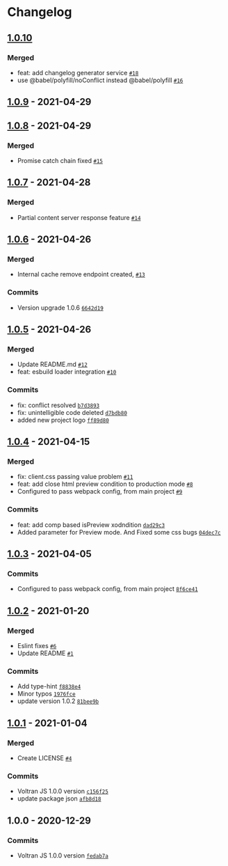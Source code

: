 # Changelog

## [1.0.10](https://github.com/hepsiburada/VoltranJS/compare/1.0.9...1.0.10)

### Merged

- feat: add changelog generator service [`#18`](https://github.com/hepsiburada/VoltranJS/pull/18)
- use @babel/polyfill/noConflict instead @babel/polyfill [`#16`](https://github.com/hepsiburada/VoltranJS/pull/16)

## [1.0.9](https://github.com/hepsiburada/VoltranJS/compare/1.0.8...1.0.9) - 2021-04-29

## [1.0.8](https://github.com/hepsiburada/VoltranJS/compare/1.0.7...1.0.8) - 2021-04-29

### Merged

- Promise catch chain fixed [`#15`](https://github.com/hepsiburada/VoltranJS/pull/15)

## [1.0.7](https://github.com/hepsiburada/VoltranJS/compare/1.0.6...1.0.7) - 2021-04-28

### Merged

- Partial content server response feature [`#14`](https://github.com/hepsiburada/VoltranJS/pull/14)

## [1.0.6](https://github.com/hepsiburada/VoltranJS/compare/1.0.5...1.0.6) - 2021-04-26

### Merged

- Internal cache remove endpoint created, [`#13`](https://github.com/hepsiburada/VoltranJS/pull/13)

### Commits

- Version upgrade 1.0.6 [`6642d19`](https://github.com/hepsiburada/VoltranJS/commit/6642d19e99a8d772d8dff1325e8078c653fc7d29)

## [1.0.5](https://github.com/hepsiburada/VoltranJS/compare/1.0.4...1.0.5) - 2021-04-26

### Merged

- Update README.md [`#12`](https://github.com/hepsiburada/VoltranJS/pull/12)
- feat: esbuild loader integration [`#10`](https://github.com/hepsiburada/VoltranJS/pull/10)

### Commits

- fix: conflict resolved [`b7d3893`](https://github.com/hepsiburada/VoltranJS/commit/b7d3893f4cdf5281ed443f49a61ab5eb378fa8ee)
- fix: unintelligible code deleted [`d7bdb80`](https://github.com/hepsiburada/VoltranJS/commit/d7bdb800f378d1aa24d91262ca8add0305b0217d)
- added new project logo [`ff89d80`](https://github.com/hepsiburada/VoltranJS/commit/ff89d80c17b6a159f22f4565c26716b043ac7c80)

## [1.0.4](https://github.com/hepsiburada/VoltranJS/compare/1.0.3...1.0.4) - 2021-04-15

### Merged

- fix: client.css passing value problem [`#11`](https://github.com/hepsiburada/VoltranJS/pull/11)
- feat: add close html preview condition to production mode [`#8`](https://github.com/hepsiburada/VoltranJS/pull/8)
- Configured to pass webpack config, from main project [`#9`](https://github.com/hepsiburada/VoltranJS/pull/9)

### Commits

- feat: add comp based isPreview xodndition [`dad29c3`](https://github.com/hepsiburada/VoltranJS/commit/dad29c3b1c6edb6d07af7e697c983be34f3c025e)
- Added parameter for Preview mode. And Fixed some css bugs [`04dec7c`](https://github.com/hepsiburada/VoltranJS/commit/04dec7c4529130400612c4fd1f17292381f48fc1)

## [1.0.3](https://github.com/hepsiburada/VoltranJS/compare/1.0.2...1.0.3) - 2021-04-05

### Commits

- Configured to pass webpack config, from main project [`8f6ce41`](https://github.com/hepsiburada/VoltranJS/commit/8f6ce414035fcb1d850a3417f10bacf46735b691)

## [1.0.2](https://github.com/hepsiburada/VoltranJS/compare/1.0.1...1.0.2) - 2021-01-20

### Merged

- Eslint fixes [`#6`](https://github.com/hepsiburada/VoltranJS/pull/6)
- Update README [`#1`](https://github.com/hepsiburada/VoltranJS/pull/1)

### Commits

- Add type-hint [`f8838e4`](https://github.com/hepsiburada/VoltranJS/commit/f8838e422e3c08ac563bafe7064937c089c0cb4c)
- Minor typos [`1976fce`](https://github.com/hepsiburada/VoltranJS/commit/1976fce2766cb7c2055c6af56dbd3d4a4dafecd1)
- update version 1.0.2 [`81bee9b`](https://github.com/hepsiburada/VoltranJS/commit/81bee9b1865fbf2c8f1926bd8617c180d0995d14)

## [1.0.1](https://github.com/hepsiburada/VoltranJS/compare/1.0.0...1.0.1) - 2021-01-04

### Merged

- Create LICENSE [`#4`](https://github.com/hepsiburada/VoltranJS/pull/4)

### Commits

- Voltran JS 1.0.0 version [`c156f25`](https://github.com/hepsiburada/VoltranJS/commit/c156f254b92cb218a44fad9f0b00cc55213f8096)
- update package json [`afb8d18`](https://github.com/hepsiburada/VoltranJS/commit/afb8d18d540fa9de751bc2ecdcbce5fc7681e7f3)

## 1.0.0 - 2020-12-29

### Commits

- Voltran JS 1.0.0 version [`fedab7a`](https://github.com/hepsiburada/VoltranJS/commit/fedab7a0f70772f91278c2cb752e7c91ee09a7e9)
